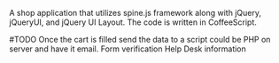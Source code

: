A shop application that utilizes spine.js framework along with jQuery, jQueryUI, and jQuery UI Layout.  The code is written in CoffeeScript.

#TODO
Once the cart is filled send the data to a script could be PHP on server and have it email. 
Form verification
Help Desk information
